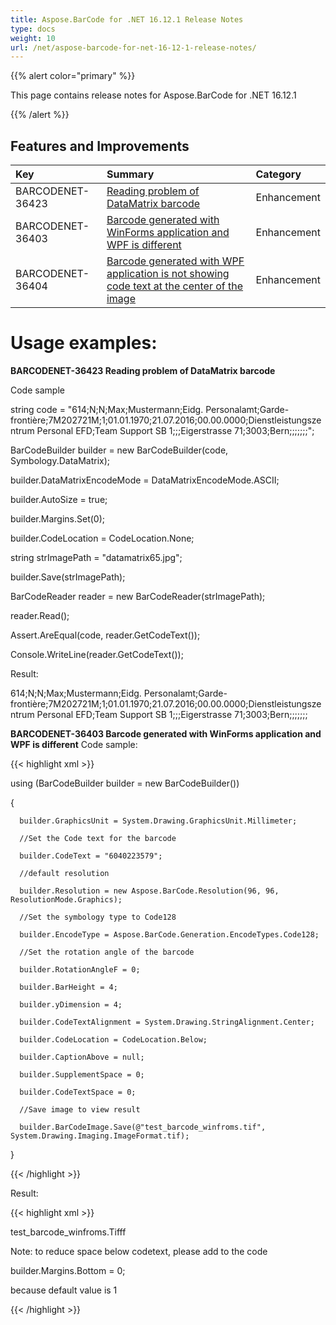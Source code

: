 ```yaml
---
title: Aspose.BarCode for .NET 16.12.1 Release Notes
type: docs
weight: 10
url: /net/aspose-barcode-for-net-16-12-1-release-notes/
---
```


{{% alert color="primary" %}} 

This page contains release notes for Aspose.BarCode for .NET 16.12.1

{{% /alert %}} 
## **Features and Improvements**

|**Key** |**Summary** |**Category** |
| :- | :- | :- |
|BARCODENET-36423 |[Reading problem of DataMatrix barcode](http://www.aspose.com/community/forums/thread/655630.aspx)|Enhancement |
|BARCODENET-36403 |[Barcode generated with WinForms application and WPF is different](https://www.aspose.com/community/forums/thread/808431/barcode-resolution-size.aspx)|Enhancement |
|BARCODENET-36404 |[Barcode generated with WPF application is not showing code text at the center of the image](https://www.aspose.com/community/forums/thread/808431/barcode-resolution-size.aspx)|Enhancement |
# **Usage examples:**
**BARCODENET-36423 Reading problem of DataMatrix barcode**

Code sample

string code = "614;N;N;Max;Mustermann;Eidg. Personalamt;Garde-frontière;7M202721M;1;01.01.1970;21.07.2016;00.00.0000;Dienstleistungszentrum Personal EFD;Team Support SB 1;;;Eigerstrasse 71;3003;Bern;;;;;;;";

BarCodeBuilder builder = new BarCodeBuilder(code, Symbology.DataMatrix);

builder.DataMatrixEncodeMode = DataMatrixEncodeMode.ASCII;

builder.AutoSize = true;

builder.Margins.Set(0);

builder.CodeLocation = CodeLocation.None;

string strImagePath = "datamatrix65.jpg";

builder.Save(strImagePath);

BarCodeReader reader = new BarCodeReader(strImagePath);

reader.Read();

Assert.AreEqual(code, reader.GetCodeText());

Console.WriteLine(reader.GetCodeText());

Result:

614;N;N;Max;Mustermann;Eidg. Personalamt;Garde-frontière;7M202721M;1;01.01.1970;21.07.2016;00.00.0000;Dienstleistungszentrum Personal EFD;Team Support SB 1;;;Eigerstrasse 71;3003;Bern;;;;;;;

**BARCODENET-36403 Barcode generated with WinForms application and WPF is different** 
Code sample:

{{< highlight xml >}}

 using (BarCodeBuilder builder = new BarCodeBuilder())

{

      builder.GraphicsUnit = System.Drawing.GraphicsUnit.Millimeter;

      //Set the Code text for the barcode

      builder.CodeText = "6040223579";

      //default resolution

      builder.Resolution = new Aspose.BarCode.Resolution(96, 96, ResolutionMode.Graphics);

      //Set the symbology type to Code128

      builder.EncodeType = Aspose.BarCode.Generation.EncodeTypes.Code128;

      //Set the rotation angle of the barcode

      builder.RotationAngleF = 0;

      builder.BarHeight = 4;

      builder.yDimension = 4;

      builder.CodeTextAlignment = System.Drawing.StringAlignment.Center;

      builder.CodeLocation = CodeLocation.Below;

      builder.CaptionAbove = null;

      builder.SupplementSpace = 0;

      builder.CodeTextSpace = 0;

      //Save image to view result

      builder.BarCodeImage.Save(@"test_barcode_winfroms.tif", System.Drawing.Imaging.ImageFormat.tif);

}

{{< /highlight >}}

Result:

{{< highlight xml >}}

 test_barcode_winfroms.Tifff

Note: to reduce space below codetext, please add to the code

builder.Margins.Bottom = 0;

because default value is 1

{{< /highlight >}}
